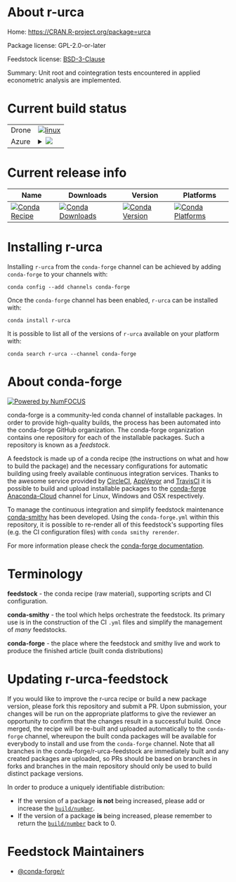 About r-urca
============

Home: https://CRAN.R-project.org/package=urca

Package license: GPL-2.0-or-later

Feedstock license: [BSD-3-Clause](https://github.com/conda-forge/r-urca-feedstock/blob/master/LICENSE.txt)

Summary: Unit root and cointegration tests encountered in applied  econometric analysis are implemented.

Current build status
====================


<table><tr>
    <td>Drone</td>
    <td>
      <a href="https://cloud.drone.io/conda-forge/r-urca-feedstock">
        <img alt="linux" src="https://img.shields.io/drone/build/conda-forge/r-urca-feedstock/master.svg?label=Linux">
      </a>
    </td>
  </tr>
    
  <tr>
    <td>Azure</td>
    <td>
      <details>
        <summary>
          <a href="https://dev.azure.com/conda-forge/feedstock-builds/_build/latest?definitionId=1768&branchName=master">
            <img src="https://dev.azure.com/conda-forge/feedstock-builds/_apis/build/status/r-urca-feedstock?branchName=master">
          </a>
        </summary>
        <table>
          <thead><tr><th>Variant</th><th>Status</th></tr></thead>
          <tbody><tr>
              <td>linux_64_c_compiler_version7fortran_compiler_version7r_base3.6target_platformlinux-64</td>
              <td>
                <a href="https://dev.azure.com/conda-forge/feedstock-builds/_build/latest?definitionId=1768&branchName=master">
                  <img src="https://dev.azure.com/conda-forge/feedstock-builds/_apis/build/status/r-urca-feedstock?branchName=master&jobName=linux&configuration=linux_64_c_compiler_version7fortran_compiler_version7r_base3.6target_platformlinux-64" alt="variant">
                </a>
              </td>
            </tr><tr>
              <td>linux_64_c_compiler_version7fortran_compiler_version7r_base4.0target_platformlinux-64</td>
              <td>
                <a href="https://dev.azure.com/conda-forge/feedstock-builds/_build/latest?definitionId=1768&branchName=master">
                  <img src="https://dev.azure.com/conda-forge/feedstock-builds/_apis/build/status/r-urca-feedstock?branchName=master&jobName=linux&configuration=linux_64_c_compiler_version7fortran_compiler_version7r_base4.0target_platformlinux-64" alt="variant">
                </a>
              </td>
            </tr><tr>
              <td>linux_64_c_compiler_version9fortran_compiler_version9r_base3.6target_platformlinux-64</td>
              <td>
                <a href="https://dev.azure.com/conda-forge/feedstock-builds/_build/latest?definitionId=1768&branchName=master">
                  <img src="https://dev.azure.com/conda-forge/feedstock-builds/_apis/build/status/r-urca-feedstock?branchName=master&jobName=linux&configuration=linux_64_c_compiler_version9fortran_compiler_version9r_base3.6target_platformlinux-64" alt="variant">
                </a>
              </td>
            </tr><tr>
              <td>linux_64_c_compiler_version9fortran_compiler_version9r_base4.0target_platformlinux-64</td>
              <td>
                <a href="https://dev.azure.com/conda-forge/feedstock-builds/_build/latest?definitionId=1768&branchName=master">
                  <img src="https://dev.azure.com/conda-forge/feedstock-builds/_apis/build/status/r-urca-feedstock?branchName=master&jobName=linux&configuration=linux_64_c_compiler_version9fortran_compiler_version9r_base4.0target_platformlinux-64" alt="variant">
                </a>
              </td>
            </tr><tr>
              <td>linux_aarch64_c_compiler_version7fortran_compiler_version7r_base3.6target_platformlinux-aarch64</td>
              <td>
                <a href="https://dev.azure.com/conda-forge/feedstock-builds/_build/latest?definitionId=1768&branchName=master">
                  <img src="https://dev.azure.com/conda-forge/feedstock-builds/_apis/build/status/r-urca-feedstock?branchName=master&jobName=linux&configuration=linux_aarch64_c_compiler_version7fortran_compiler_version7r_base3.6target_platformlinux-aarch64" alt="variant">
                </a>
              </td>
            </tr><tr>
              <td>linux_aarch64_c_compiler_version7fortran_compiler_version7r_base4.0target_platformlinux-aarch64</td>
              <td>
                <a href="https://dev.azure.com/conda-forge/feedstock-builds/_build/latest?definitionId=1768&branchName=master">
                  <img src="https://dev.azure.com/conda-forge/feedstock-builds/_apis/build/status/r-urca-feedstock?branchName=master&jobName=linux&configuration=linux_aarch64_c_compiler_version7fortran_compiler_version7r_base4.0target_platformlinux-aarch64" alt="variant">
                </a>
              </td>
            </tr><tr>
              <td>linux_aarch64_c_compiler_version9fortran_compiler_version9r_base3.6target_platformlinux-aarch64</td>
              <td>
                <a href="https://dev.azure.com/conda-forge/feedstock-builds/_build/latest?definitionId=1768&branchName=master">
                  <img src="https://dev.azure.com/conda-forge/feedstock-builds/_apis/build/status/r-urca-feedstock?branchName=master&jobName=linux&configuration=linux_aarch64_c_compiler_version9fortran_compiler_version9r_base3.6target_platformlinux-aarch64" alt="variant">
                </a>
              </td>
            </tr><tr>
              <td>linux_aarch64_c_compiler_version9fortran_compiler_version9r_base4.0target_platformlinux-aarch64</td>
              <td>
                <a href="https://dev.azure.com/conda-forge/feedstock-builds/_build/latest?definitionId=1768&branchName=master">
                  <img src="https://dev.azure.com/conda-forge/feedstock-builds/_apis/build/status/r-urca-feedstock?branchName=master&jobName=linux&configuration=linux_aarch64_c_compiler_version9fortran_compiler_version9r_base4.0target_platformlinux-aarch64" alt="variant">
                </a>
              </td>
            </tr><tr>
              <td>linux_ppc64le_c_compiler_version8fortran_compiler_version8r_base3.6target_platformlinux-ppc64le</td>
              <td>
                <a href="https://dev.azure.com/conda-forge/feedstock-builds/_build/latest?definitionId=1768&branchName=master">
                  <img src="https://dev.azure.com/conda-forge/feedstock-builds/_apis/build/status/r-urca-feedstock?branchName=master&jobName=linux&configuration=linux_ppc64le_c_compiler_version8fortran_compiler_version8r_base3.6target_platformlinux-ppc64le" alt="variant">
                </a>
              </td>
            </tr><tr>
              <td>linux_ppc64le_c_compiler_version8fortran_compiler_version8r_base4.0target_platformlinux-ppc64le</td>
              <td>
                <a href="https://dev.azure.com/conda-forge/feedstock-builds/_build/latest?definitionId=1768&branchName=master">
                  <img src="https://dev.azure.com/conda-forge/feedstock-builds/_apis/build/status/r-urca-feedstock?branchName=master&jobName=linux&configuration=linux_ppc64le_c_compiler_version8fortran_compiler_version8r_base4.0target_platformlinux-ppc64le" alt="variant">
                </a>
              </td>
            </tr><tr>
              <td>linux_ppc64le_c_compiler_version9fortran_compiler_version9r_base3.6target_platformlinux-ppc64le</td>
              <td>
                <a href="https://dev.azure.com/conda-forge/feedstock-builds/_build/latest?definitionId=1768&branchName=master">
                  <img src="https://dev.azure.com/conda-forge/feedstock-builds/_apis/build/status/r-urca-feedstock?branchName=master&jobName=linux&configuration=linux_ppc64le_c_compiler_version9fortran_compiler_version9r_base3.6target_platformlinux-ppc64le" alt="variant">
                </a>
              </td>
            </tr><tr>
              <td>linux_ppc64le_c_compiler_version9fortran_compiler_version9r_base4.0target_platformlinux-ppc64le</td>
              <td>
                <a href="https://dev.azure.com/conda-forge/feedstock-builds/_build/latest?definitionId=1768&branchName=master">
                  <img src="https://dev.azure.com/conda-forge/feedstock-builds/_apis/build/status/r-urca-feedstock?branchName=master&jobName=linux&configuration=linux_ppc64le_c_compiler_version9fortran_compiler_version9r_base4.0target_platformlinux-ppc64le" alt="variant">
                </a>
              </td>
            </tr><tr>
              <td>osx_64_fortran_compiler_version7r_base3.6target_platformosx-64</td>
              <td>
                <a href="https://dev.azure.com/conda-forge/feedstock-builds/_build/latest?definitionId=1768&branchName=master">
                  <img src="https://dev.azure.com/conda-forge/feedstock-builds/_apis/build/status/r-urca-feedstock?branchName=master&jobName=osx&configuration=osx_64_fortran_compiler_version7r_base3.6target_platformosx-64" alt="variant">
                </a>
              </td>
            </tr><tr>
              <td>osx_64_fortran_compiler_version7r_base4.0target_platformosx-64</td>
              <td>
                <a href="https://dev.azure.com/conda-forge/feedstock-builds/_build/latest?definitionId=1768&branchName=master">
                  <img src="https://dev.azure.com/conda-forge/feedstock-builds/_apis/build/status/r-urca-feedstock?branchName=master&jobName=osx&configuration=osx_64_fortran_compiler_version7r_base4.0target_platformosx-64" alt="variant">
                </a>
              </td>
            </tr><tr>
              <td>osx_64_fortran_compiler_version9r_base3.6target_platformosx-64</td>
              <td>
                <a href="https://dev.azure.com/conda-forge/feedstock-builds/_build/latest?definitionId=1768&branchName=master">
                  <img src="https://dev.azure.com/conda-forge/feedstock-builds/_apis/build/status/r-urca-feedstock?branchName=master&jobName=osx&configuration=osx_64_fortran_compiler_version9r_base3.6target_platformosx-64" alt="variant">
                </a>
              </td>
            </tr><tr>
              <td>osx_64_fortran_compiler_version9r_base4.0target_platformosx-64</td>
              <td>
                <a href="https://dev.azure.com/conda-forge/feedstock-builds/_build/latest?definitionId=1768&branchName=master">
                  <img src="https://dev.azure.com/conda-forge/feedstock-builds/_apis/build/status/r-urca-feedstock?branchName=master&jobName=osx&configuration=osx_64_fortran_compiler_version9r_base4.0target_platformosx-64" alt="variant">
                </a>
              </td>
            </tr><tr>
              <td>win_64_r_base3.6target_platformwin-64</td>
              <td>
                <a href="https://dev.azure.com/conda-forge/feedstock-builds/_build/latest?definitionId=1768&branchName=master">
                  <img src="https://dev.azure.com/conda-forge/feedstock-builds/_apis/build/status/r-urca-feedstock?branchName=master&jobName=win&configuration=win_64_r_base3.6target_platformwin-64" alt="variant">
                </a>
              </td>
            </tr><tr>
              <td>win_64_r_base4.0target_platformwin-64</td>
              <td>
                <a href="https://dev.azure.com/conda-forge/feedstock-builds/_build/latest?definitionId=1768&branchName=master">
                  <img src="https://dev.azure.com/conda-forge/feedstock-builds/_apis/build/status/r-urca-feedstock?branchName=master&jobName=win&configuration=win_64_r_base4.0target_platformwin-64" alt="variant">
                </a>
              </td>
            </tr>
          </tbody>
        </table>
      </details>
    </td>
  </tr>
</table>

Current release info
====================

| Name | Downloads | Version | Platforms |
| --- | --- | --- | --- |
| [![Conda Recipe](https://img.shields.io/badge/recipe-r--urca-green.svg)](https://anaconda.org/conda-forge/r-urca) | [![Conda Downloads](https://img.shields.io/conda/dn/conda-forge/r-urca.svg)](https://anaconda.org/conda-forge/r-urca) | [![Conda Version](https://img.shields.io/conda/vn/conda-forge/r-urca.svg)](https://anaconda.org/conda-forge/r-urca) | [![Conda Platforms](https://img.shields.io/conda/pn/conda-forge/r-urca.svg)](https://anaconda.org/conda-forge/r-urca) |

Installing r-urca
=================

Installing `r-urca` from the `conda-forge` channel can be achieved by adding `conda-forge` to your channels with:

```
conda config --add channels conda-forge
```

Once the `conda-forge` channel has been enabled, `r-urca` can be installed with:

```
conda install r-urca
```

It is possible to list all of the versions of `r-urca` available on your platform with:

```
conda search r-urca --channel conda-forge
```


About conda-forge
=================

[![Powered by NumFOCUS](https://img.shields.io/badge/powered%20by-NumFOCUS-orange.svg?style=flat&colorA=E1523D&colorB=007D8A)](http://numfocus.org)

conda-forge is a community-led conda channel of installable packages.
In order to provide high-quality builds, the process has been automated into the
conda-forge GitHub organization. The conda-forge organization contains one repository
for each of the installable packages. Such a repository is known as a *feedstock*.

A feedstock is made up of a conda recipe (the instructions on what and how to build
the package) and the necessary configurations for automatic building using freely
available continuous integration services. Thanks to the awesome service provided by
[CircleCI](https://circleci.com/), [AppVeyor](https://www.appveyor.com/)
and [TravisCI](https://travis-ci.com/) it is possible to build and upload installable
packages to the [conda-forge](https://anaconda.org/conda-forge)
[Anaconda-Cloud](https://anaconda.org/) channel for Linux, Windows and OSX respectively.

To manage the continuous integration and simplify feedstock maintenance
[conda-smithy](https://github.com/conda-forge/conda-smithy) has been developed.
Using the ``conda-forge.yml`` within this repository, it is possible to re-render all of
this feedstock's supporting files (e.g. the CI configuration files) with ``conda smithy rerender``.

For more information please check the [conda-forge documentation](https://conda-forge.org/docs/).

Terminology
===========

**feedstock** - the conda recipe (raw material), supporting scripts and CI configuration.

**conda-smithy** - the tool which helps orchestrate the feedstock.
                   Its primary use is in the construction of the CI ``.yml`` files
                   and simplify the management of *many* feedstocks.

**conda-forge** - the place where the feedstock and smithy live and work to
                  produce the finished article (built conda distributions)


Updating r-urca-feedstock
=========================

If you would like to improve the r-urca recipe or build a new
package version, please fork this repository and submit a PR. Upon submission,
your changes will be run on the appropriate platforms to give the reviewer an
opportunity to confirm that the changes result in a successful build. Once
merged, the recipe will be re-built and uploaded automatically to the
`conda-forge` channel, whereupon the built conda packages will be available for
everybody to install and use from the `conda-forge` channel.
Note that all branches in the conda-forge/r-urca-feedstock are
immediately built and any created packages are uploaded, so PRs should be based
on branches in forks and branches in the main repository should only be used to
build distinct package versions.

In order to produce a uniquely identifiable distribution:
 * If the version of a package **is not** being increased, please add or increase
   the [``build/number``](https://conda.io/docs/user-guide/tasks/build-packages/define-metadata.html#build-number-and-string).
 * If the version of a package **is** being increased, please remember to return
   the [``build/number``](https://conda.io/docs/user-guide/tasks/build-packages/define-metadata.html#build-number-and-string)
   back to 0.

Feedstock Maintainers
=====================

* [@conda-forge/r](https://github.com/conda-forge/r/)

